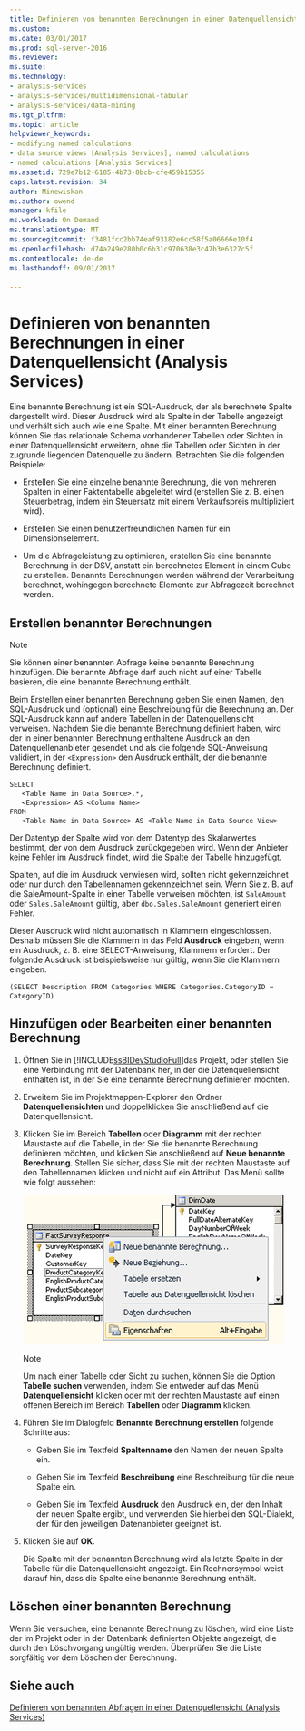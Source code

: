 ```yaml
---
title: Definieren von benannten Berechnungen in einer Datenquellensicht (Analysis Services) | Microsoft Docs
ms.custom: 
ms.date: 03/01/2017
ms.prod: sql-server-2016
ms.reviewer: 
ms.suite: 
ms.technology:
- analysis-services
- analysis-services/multidimensional-tabular
- analysis-services/data-mining
ms.tgt_pltfrm: 
ms.topic: article
helpviewer_keywords:
- modifying named calculations
- data source views [Analysis Services], named calculations
- named calculations [Analysis Services]
ms.assetid: 729e7b12-6185-4b73-8bcb-cfe459b15355
caps.latest.revision: 34
author: Minewiskan
ms.author: owend
manager: kfile
ms.workload: On Demand
ms.translationtype: MT
ms.sourcegitcommit: f3481fcc2bb74eaf93182e6cc58f5a06666e10f4
ms.openlocfilehash: d74a249e280b0c6b31c970638e3c47b3e6327c5f
ms.contentlocale: de-de
ms.lasthandoff: 09/01/2017

---
```

# <a name="define-named-calculations-in-a-data-source-view-analysis-services"></a>Definieren von benannten Berechnungen in einer Datenquellensicht (Analysis Services)
  Eine benannte Berechnung ist ein SQL-Ausdruck, der als berechnete Spalte dargestellt wird. Dieser Ausdruck wird als Spalte in der Tabelle angezeigt und verhält sich auch wie eine Spalte. Mit einer benannten Berechnung können Sie das relationale Schema vorhandener Tabellen oder Sichten in einer Datenquellensicht erweitern, ohne die Tabellen oder Sichten in der zugrunde liegenden Datenquelle zu ändern. Betrachten Sie die folgenden Beispiele:  
  
-   Erstellen Sie eine einzelne benannte Berechnung, die von mehreren Spalten in einer Faktentabelle abgeleitet wird (erstellen Sie z. B. einen Steuerbetrag, indem ein Steuersatz mit einem Verkaufspreis multipliziert wird).  
  
-   Erstellen Sie einen benutzerfreundlichen Namen für ein Dimensionselement.  
  
-   Um die Abfrageleistung zu optimieren, erstellen Sie eine benannte Berechnung in der DSV, anstatt ein berechnetes Element in einem Cube zu erstellen. Benannte Berechnungen werden während der Verarbeitung berechnet, wohingegen berechnete Elemente zur Abfragezeit berechnet werden.  
  
## <a name="creating-named-calculations"></a>Erstellen benannter Berechnungen  
  
> [!NOTE]  
>  Sie können einer benannten Abfrage keine benannte Berechnung hinzufügen. Die benannte Abfrage darf auch nicht auf einer Tabelle basieren, die eine benannte Berechnung enthält.  
  
 Beim Erstellen einer benannten Berechnung geben Sie einen Namen, den SQL-Ausdruck und (optional) eine Beschreibung für die Berechnung an. Der SQL-Ausdruck kann auf andere Tabellen in der Datenquellensicht verweisen. Nachdem Sie die benannte Berechnung definiert haben, wird der in einer benannten Berechnung enthaltene Ausdruck an den Datenquellenanbieter gesendet und als die folgende SQL-Anweisung validiert, in der `<Expression>` den Ausdruck enthält, der die benannte Berechnung definiert.  
  
```  
SELECT   
   <Table Name in Data Source>.*,   
   <Expression> AS <Column Name>   
FROM   
   <Table Name in Data Source> AS <Table Name in Data Source View>  
```  
  
 Der Datentyp der Spalte wird von dem Datentyp des Skalarwertes bestimmt, der von dem Ausdruck zurückgegeben wird. Wenn der Anbieter keine Fehler im Ausdruck findet, wird die Spalte der Tabelle hinzugefügt.  
  
 Spalten, auf die im Ausdruck verwiesen wird, sollten nicht gekennzeichnet oder nur durch den Tabellennamen gekennzeichnet sein. Wenn Sie z. B. auf die SaleAmount-Spalte in einer Tabelle verweisen möchten, ist `SaleAmount` oder `Sales.SaleAmount` gültig, aber `dbo.Sales.SaleAmount` generiert einen Fehler.  
  
 Dieser Ausdruck wird nicht automatisch in Klammern eingeschlossen. Deshalb müssen Sie die Klammern in das Feld **Ausdruck** eingeben, wenn ein Ausdruck, z. B. eine SELECT-Anweisung, Klammern erfordert. Der folgende Ausdruck ist beispielsweise nur gültig, wenn Sie die Klammern eingeben.  
  
```  
(SELECT Description FROM Categories WHERE Categories.CategoryID = CategoryID)  
```  
  
## <a name="add-or-edit-a-named-calculation"></a>Hinzufügen oder Bearbeiten einer benannten Berechnung  
  
1.  Öffnen Sie in [!INCLUDE[ssBIDevStudioFull](../../includes/ssbidevstudiofull-md.md)]das Projekt, oder stellen Sie eine Verbindung mit der Datenbank her, in der die Datenquellensicht enthalten ist, in der Sie eine benannte Berechnung definieren möchten.  
  
2.  Erweitern Sie im Projektmappen-Explorer den Ordner **Datenquellensichten** und doppelklicken Sie anschließend auf die Datenquellensicht.  
  
3.  Klicken Sie im Bereich **Tabellen** oder **Diagramm** mit der rechten Maustaste auf die Tabelle, in der Sie die benannte Berechnung definieren möchten, und klicken Sie anschließend auf **Neue benannte Berechnung**. Stellen Sie sicher, dass Sie mit der rechten Maustaste auf den Tabellennamen klicken und nicht auf ein Attribut. Das Menü sollte wie folgt aussehen:  
  
     ![Screenshot des Diagrammarbeitsbereichs, Kontextmenü](../../analysis-services/multidimensional-models/media/ssas-olapdsv-diagram.gif "Screenshot des Diagrammarbeitsbereichs, Kontextmenü")  
  
    > [!NOTE]  
    >  Um nach einer Tabelle oder Sicht zu suchen, können Sie die Option **Tabelle suchen** verwenden, indem Sie entweder auf das Menü **Datenquellensicht** klicken oder mit der rechten Maustaste auf einen offenen Bereich im Bereich **Tabellen** oder **Diagramm** klicken.  
  
4.  Führen Sie im Dialogfeld **Benannte Berechnung erstellen** folgende Schritte aus:  
  
    -   Geben Sie im Textfeld **Spaltenname** den Namen der neuen Spalte ein.  
  
    -   Geben Sie im Textfeld **Beschreibung** eine Beschreibung für die neue Spalte ein.  
  
    -   Geben Sie im Textfeld **Ausdruck** den Ausdruck ein, der den Inhalt der neuen Spalte ergibt, und verwenden Sie hierbei den SQL-Dialekt, der für den jeweiligen Datenanbieter geeignet ist.  
  
5.  Klicken Sie auf **OK**.  
  
     Die Spalte mit der benannten Berechnung wird als letzte Spalte in der Tabelle für die Datenquellensicht angezeigt. Ein Rechnersymbol weist darauf hin, dass die Spalte eine benannte Berechnung enthält.  
  
## <a name="delete-a-named-calculation"></a>Löschen einer benannten Berechnung  
 Wenn Sie versuchen, eine benannte Berechnung zu löschen, wird eine Liste der im Projekt oder in der Datenbank definierten Objekte angezeigt, die durch den Löschvorgang ungültig werden. Überprüfen Sie die Liste sorgfältig vor dem Löschen der Berechnung.  
  
## <a name="see-also"></a>Siehe auch  
 [Definieren von benannten Abfragen in einer Datenquellensicht &#40;Analysis Services&#41;](../../analysis-services/multidimensional-models/define-named-queries-in-a-data-source-view-analysis-services.md)  
  
  

